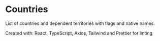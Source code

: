 # Countries
List of countries and dependent territories with flags and native names.

Created with: React, TypeScript, Axios, Tailwind and Prettier for linting
